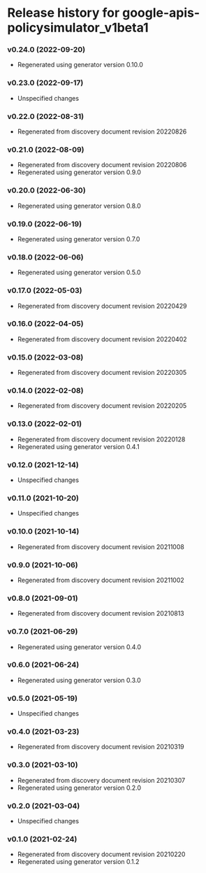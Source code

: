 # Release history for google-apis-policysimulator_v1beta1

### v0.24.0 (2022-09-20)

* Regenerated using generator version 0.10.0

### v0.23.0 (2022-09-17)

* Unspecified changes

### v0.22.0 (2022-08-31)

* Regenerated from discovery document revision 20220826

### v0.21.0 (2022-08-09)

* Regenerated from discovery document revision 20220806
* Regenerated using generator version 0.9.0

### v0.20.0 (2022-06-30)

* Regenerated using generator version 0.8.0

### v0.19.0 (2022-06-19)

* Regenerated using generator version 0.7.0

### v0.18.0 (2022-06-06)

* Regenerated using generator version 0.5.0

### v0.17.0 (2022-05-03)

* Regenerated from discovery document revision 20220429

### v0.16.0 (2022-04-05)

* Regenerated from discovery document revision 20220402

### v0.15.0 (2022-03-08)

* Regenerated from discovery document revision 20220305

### v0.14.0 (2022-02-08)

* Regenerated from discovery document revision 20220205

### v0.13.0 (2022-02-01)

* Regenerated from discovery document revision 20220128
* Regenerated using generator version 0.4.1

### v0.12.0 (2021-12-14)

* Unspecified changes

### v0.11.0 (2021-10-20)

* Unspecified changes

### v0.10.0 (2021-10-14)

* Regenerated from discovery document revision 20211008

### v0.9.0 (2021-10-06)

* Regenerated from discovery document revision 20211002

### v0.8.0 (2021-09-01)

* Regenerated from discovery document revision 20210813

### v0.7.0 (2021-06-29)

* Regenerated using generator version 0.4.0

### v0.6.0 (2021-06-24)

* Regenerated using generator version 0.3.0

### v0.5.0 (2021-05-19)

* Unspecified changes

### v0.4.0 (2021-03-23)

* Regenerated from discovery document revision 20210319

### v0.3.0 (2021-03-10)

* Regenerated from discovery document revision 20210307
* Regenerated using generator version 0.2.0

### v0.2.0 (2021-03-04)

* Unspecified changes

### v0.1.0 (2021-02-24)

* Regenerated from discovery document revision 20210220
* Regenerated using generator version 0.1.2

